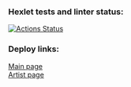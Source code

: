 ### Hexlet tests and linter status:
[![Actions Status](https://github.com/conarti/layout-designer-project-lvl2/workflows/hexlet-check/badge.svg)](https://github.com/conarti/layout-designer-project-lvl2/actions)

### Deploy links:
[Main page](https://conarti-layout-designer-2.surge.sh)  
[Artist page](https://conarti-layout-designer-2.surge.sh/artist.html)
